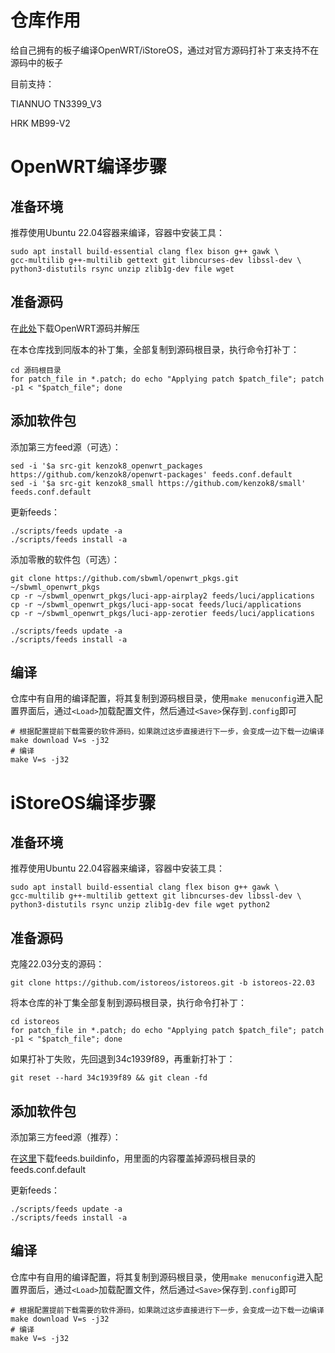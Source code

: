 # 仓库作用

给自己拥有的板子编译OpenWRT/iStoreOS，通过对官方源码打补丁来支持不在源码中的板子

目前支持：

TIANNUO TN3399_V3

HRK MB99-V2

# OpenWRT编译步骤

## 准备环境

推荐使用Ubuntu 22.04容器来编译，容器中安装工具：

```
sudo apt install build-essential clang flex bison g++ gawk \
gcc-multilib g++-multilib gettext git libncurses-dev libssl-dev \
python3-distutils rsync unzip zlib1g-dev file wget
```

## 准备源码

在[此处](https://github.com/openwrt/openwrt/releases)下载OpenWRT源码并解压

在本仓库找到同版本的补丁集，全部复制到源码根目录，执行命令打补丁：

```
cd 源码根目录
for patch_file in *.patch; do echo "Applying patch $patch_file"; patch -p1 < "$patch_file"; done
```

## 添加软件包

添加第三方feed源（可选）：

```
sed -i '$a src-git kenzok8_openwrt_packages https://github.com/kenzok8/openwrt-packages' feeds.conf.default
sed -i '$a src-git kenzok8_small https://github.com/kenzok8/small' feeds.conf.default
```

更新feeds：

```
./scripts/feeds update -a
./scripts/feeds install -a
```

添加零散的软件包（可选）：

```
git clone https://github.com/sbwml/openwrt_pkgs.git ~/sbwml_openwrt_pkgs
cp -r ~/sbwml_openwrt_pkgs/luci-app-airplay2 feeds/luci/applications
cp -r ~/sbwml_openwrt_pkgs/luci-app-socat feeds/luci/applications
cp -r ~/sbwml_openwrt_pkgs/luci-app-zerotier feeds/luci/applications

./scripts/feeds update -a
./scripts/feeds install -a
```

## 编译

仓库中有自用的编译配置，将其复制到源码根目录，使用`make menuconfig`进入配置界面后，通过`<Load>`加载配置文件，然后通过`<Save>`保存到`.config`即可

```
# 根据配置提前下载需要的软件源码，如果跳过这步直接进行下一步，会变成一边下载一边编译
make download V=s -j32
# 编译
make V=s -j32
```

# iStoreOS编译步骤

## 准备环境

推荐使用Ubuntu 22.04容器来编译，容器中安装工具：

```
sudo apt install build-essential clang flex bison g++ gawk \
gcc-multilib g++-multilib gettext git libncurses-dev libssl-dev \
python3-distutils rsync unzip zlib1g-dev file wget python2
```

## 准备源码

克隆22.03分支的源码：

```
git clone https://github.com/istoreos/istoreos.git -b istoreos-22.03
```

将本仓库的补丁集全部复制到源码根目录，执行命令打补丁：

```
cd istoreos
for patch_file in *.patch; do echo "Applying patch $patch_file"; patch -p1 < "$patch_file"; done
```

如果打补丁失败，先回退到34c1939f89，再重新打补丁：

```
git reset --hard 34c1939f89 && git clean -fd
```

## 添加软件包

添加第三方feed源（推荐）：

在[这里](https://fw.koolcenter.com/iStoreOS/r4s/)下载feeds.buildinfo，用里面的内容覆盖掉源码根目录的feeds.conf.default

更新feeds：

```
./scripts/feeds update -a
./scripts/feeds install -a
```

## 编译

仓库中有自用的编译配置，将其复制到源码根目录，使用`make menuconfig`进入配置界面后，通过`<Load>`加载配置文件，然后通过`<Save>`保存到`.config`即可

```
# 根据配置提前下载需要的软件源码，如果跳过这步直接进行下一步，会变成一边下载一边编译
make download V=s -j32
# 编译
make V=s -j32
```
